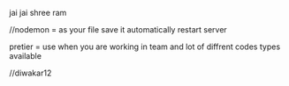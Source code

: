 jai  jai  shree ram

//nodemon  = as  your  file  save it automatically restart server

pretier = use  when you are  working  in  team and  lot  of  diffrent  codes  types available


//diwakar12